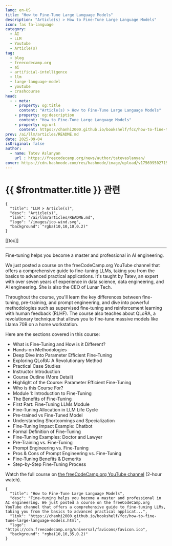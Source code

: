 ```yaml
---
lang: en-US
title: "How to Fine-Tune Large Language Models"
description: "Article(s) > How to Fine-Tune Large Language Models"
icon: fas fa-language
category:
  - AI
  - LLM
  - Youtube
  - Article(s)
tag:
  - blog
  - freecodecamp.org
  - ai
  - artificial-intelligence
  - llm
  - large-language-model
  - youtube
  - crashcourse
head:
  - - meta:
    - property: og:title
      content: "Article(s) > How to Fine-Tune Large Language Models"
    - property: og:description
      content: "How to Fine-Tune Large Language Models"
    - property: og:url
      content: https://chanhi2000.github.io/bookshelf/fcc/how-to-fine-tune-large-language-models.html
prev: /ai/llm/articles/README.md
date: 2025-09-04
isOriginal: false
author:
  - name: Tatev Aslanyan
    url : https://freecodecamp.org/news/author/tatevaslanyan/
cover: https://cdn.hashnode.com/res/hashnode/image/upload/v1756995027155/0fb66277-b8cb-40f2-a398-456f7e1031ee.png
---
```


# {{ $frontmatter.title }} 관련

```component VPCard
{
  "title": "LLM > Article(s)",
  "desc": "Article(s)",
  "link": "/ai/llm/articles/README.md",
  "logo": "/images/ico-wind.svg",
  "background": "rgba(10,10,10,0.2)"
}
```

[[toc]]

---

<SiteInfo
  name="How to Fine-Tune Large Language Models"
  desc="Fine-tuning helps you become a master and professional in AI engineering. We just posted a course on the freeCodeCamp.org YouTube channel that offers a comprehensive guide to fine-tuning LLMs, taking you from the basics to advanced practical applicat..."
  url="https://freecodecamp.org/news/how-to-fine-tune-large-language-models"
  logo="https://cdn.freecodecamp.org/universal/favicons/favicon.ico"
  preview="https://cdn.hashnode.com/res/hashnode/image/upload/v1756995027155/0fb66277-b8cb-40f2-a398-456f7e1031ee.png"/>

Fine-tuning helps you become a master and professional in AI engineering.

We just posted a course on the freeCodeCamp.org YouTube channel that offers a comprehensive guide to fine-tuning LLMs, taking you from the basics to advanced practical applications. It's taught by Tatev, an expert with over seven years of experience in data science, data engineering, and AI engineering. She is also the CEO of Lunar Tech.

Throughout the course, you'll learn the key differences between fine-tuning, pre-training, and prompt engineering, and dive into powerful methodologies such as supervised fine-tuning and reinforcement learning with human feedback (RLHF). The course also teaches about QLoRA, a revolutionary technique that allows you to fine-tune massive models like Llama 70B on a home workstation.

Here are the sections covered in this course:

- What is Fine-Tuning and How is it Different?
- Hands-on Methodologies
- Deep Dive into Parameter Efficient Fine-Tuning
- Exploring QLoRA: A Revolutionary Method
- Practical Case Studies
- Instructor Introduction
- Course Outline (More Detail)
- Highlight of the Course: Parameter Efficient Fine-Tuning
- Who is this Course For?
- Module 1: Introduction to Fine-Tuning
- The Benefits of Fine-Tuning
- First Part: Fine-Tuning LLMs Module
- Fine-Tuning Allocation in LLM Life Cycle
- Pre-trained vs Fine-Tuned Model
- Understanding Shortcomings and Specialization
- Fine-Tuning Impact Example: Chatbot
- Formal Definition of Fine-Tuning
- Fine-Tuning Examples: Doctor and Lawyer
- Pre-Training vs. Fine-Tuning
- Prompt Engineering vs. Fine-Tuning
- Pros & Cons of Prompt Engineering vs. Fine-Tuning
- Fine-Tuning Benefits & Demerits
- Step-by-Step Fine-Tuning Process

Watch the full course on [<VPIcon icon="fa-brands fa-youtube"/>the freeCodeCamp.org YouTube channel](https://youtu.be/H-oCV5brtU4) (2-hour watch).

<VidStack src="youtube/H-oCV5brtU4" />

<!-- TODO: add ARTICLE CARD -->
```component VPCard
{
  "title": "How to Fine-Tune Large Language Models",
  "desc": "Fine-tuning helps you become a master and professional in AI engineering. We just posted a course on the freeCodeCamp.org YouTube channel that offers a comprehensive guide to fine-tuning LLMs, taking you from the basics to advanced practical applicat...",
  "link": "https://chanhi2000.github.io/bookshelf/fcc/how-to-fine-tune-large-language-models.html",
  "logo": "https://cdn.freecodecamp.org/universal/favicons/favicon.ico",
  "background": "rgba(10,10,35,0.2)"
}
```
